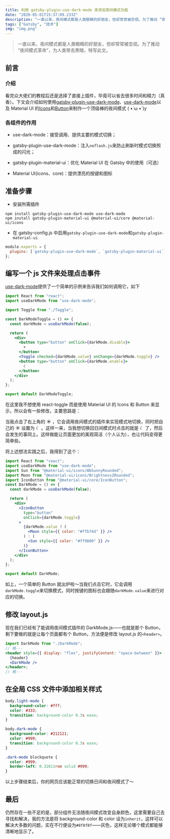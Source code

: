 ```yaml
---
title: 利用 gatsby-plugin-use-dark-mode 来添加夜间模式功能
date: "2020-05-01T15:37:09.233Z"
description: "一直以来，夜间模式都是人类眼睛的好朋友，但却常常被忽视。为了推动 “夜间模式革命”，为人类带去黑暗，特写此文"
tags: ["Gatsby", "技术"]
img: "img.png"
---
```


> 一直以来，夜间模式都是人类眼睛的好朋友，但却常常被忽视。为了推动 “夜间模式革命”，为人类带去黑暗，特写此文。

## 前言

### 介绍

看完众大佬们的教程后还是选择了直接上插件，毕竟可以省去很多时间和精力（真香）。下文会介绍如何使用[gatsby-plugin-use-dark-mode](https://www.gatsbyjs.com/plugins/gatsby-plugin-use-dark-mode/)、[use-dark-mode](https://github.com/donavon/use-dark-mode)以及 Material UI 的[Icons](https://mui.com/zh/components/icons/)和[Button](https://mui.com/zh/components/buttons/)来制作一个顶级棒的夜间模式 ( •̀ ω •́ )y

### 各组件的作用

- use-dark-mode：接受调用、提供主要的模式切换；

- gatsby-plugin-use-dark-mode：注入`noflash.js`来防止刷新时模式切换照成的闪光；

- gatsby-plugin-material-ui：优化 Material UI 在 Gatsby 中的使用（可选）

- Material UI(icons、core)：提供漂亮的按键和图标

## 准备步骤

- 安装所需插件

```shell
npm install gatsby-plugin-use-dark-mode use-dark-mode
npm install gatsby-plugin-material-ui @material-ui/core @material-ui/icons
```

- 在 gatsby-config.js 中启用`gatsby-plugin-use-dark-mode`和`gatsby-plugin-material-ui`

```js
module.exports = {
  plugins: [`gatsby-plugin-use-dark-mode`, `gatsby-plugin-material-ui`]
};
```

## 编写一个 js 文件来处理点击事件

[use-dark-mode](https://github.com/donavon/use-dark-mode#readme)提供了一个简单的示例来告诉我们如何调用它，如下

```jsx
import React from "react";
import useDarkMode from "use-dark-mode";

import Toggle from "./Toggle";

const DarkModeToggle = () => {
  const darkMode = useDarkMode(false);

  return (
    <div>
      <button type="button" onClick={darkMode.disable}>
        ☀
      </button>
      <Toggle checked={darkMode.value} onChange={darkMode.toggle} />
      <button type="button" onClick={darkMode.enable}>
        ☾
      </button>
    </div>
  );
};

export default DarkModeToggle;
```

在这里我不想使用 react-toggle 而是使用 Material UI 的 Icons 和 Button 来显示，所以会有一些修改，主要思路是：

当我点击了右上角的 ☀ ，它会调用夜间模式的插件来实现模式地切换，同时把自己的 ☀ 设置为 ☾ 。这样一来，当我想切换回日间模式时点击的就是 ☾ 了，然后会发生的事同上。这样做能让页面更加的美观简洁（个人认为），也让代码变得更简单些。

将上述想法实践之后，我得到了这个：

```jsx
import React from "react";
import useDarkMode from "use-dark-mode";
import Sun from "@material-ui/icons/WbSunnyRounded";
import Moon from "@material-ui/icons/Brightness2Rounded";
import IconButton from "@material-ui/core/IconButton";
const DarkMode = () => {
  const darkMode = useDarkMode(false);

  return (
    <div>
      <IconButton
        type="button"
        onClick={darkMode.toggle}
      >
        {darkMode.value ? (
          <Moon style={{ color: "#ffb74d" }} />
        ) : (
          <Sun style={{ color: "#ff9800" }} />
        )}
      </IconButton>
    </div>
  );
};

export default DarkMode;
```

如上，一个简单的 Button 就出炉啦～当我们点击它时，它会调用`darkMode.toggle`来切换模式，同时按键的图标也会跟随`darkMode.value`来进行对应的切换。

## 修改 layout.js

现在我们已经有了能调用夜间模式插件的 DarkMode.js——也就是那个 Button，剩下要做的就是让每个页面都有个 Button，方法便是修改 layout.js 的`<header>`。

```jsx
import DarkMode from "./DarkMode";
// 略···
<header style={{ display: "flex", justifyContent: "space-between" }}>
  {header}
  <DarkMode />
</header>;
// 略···
```

## 在全局 CSS 文件中添加相关样式

```css
body.light-mode {
  background-color: #fff;
  color: #333;
  transition: background-color 0.3s ease;
}

body.dark-mode {
  background-color: #212121;
  color: #999;
  transition: background-color 0.3s ease;
}

.dark-mode blockquote {
  color: #999;
  border-left: 0.32813rem solid #999;
}
```

以上步骤结束后，你的网页应该能正常的切换日间和夜间模式了～

## 最后

仍然存在一些不足的是，部分组件无法随夜间模式改变自身颜色，这里需要自己去寻找和解决，我的方法是将 background-color 和 color 设为`inherit`，这样可以解决大多数的问题，实在不行便设为`#8f8f8f`——灰色，这样无论哪个模式都能够清晰地显示了。
